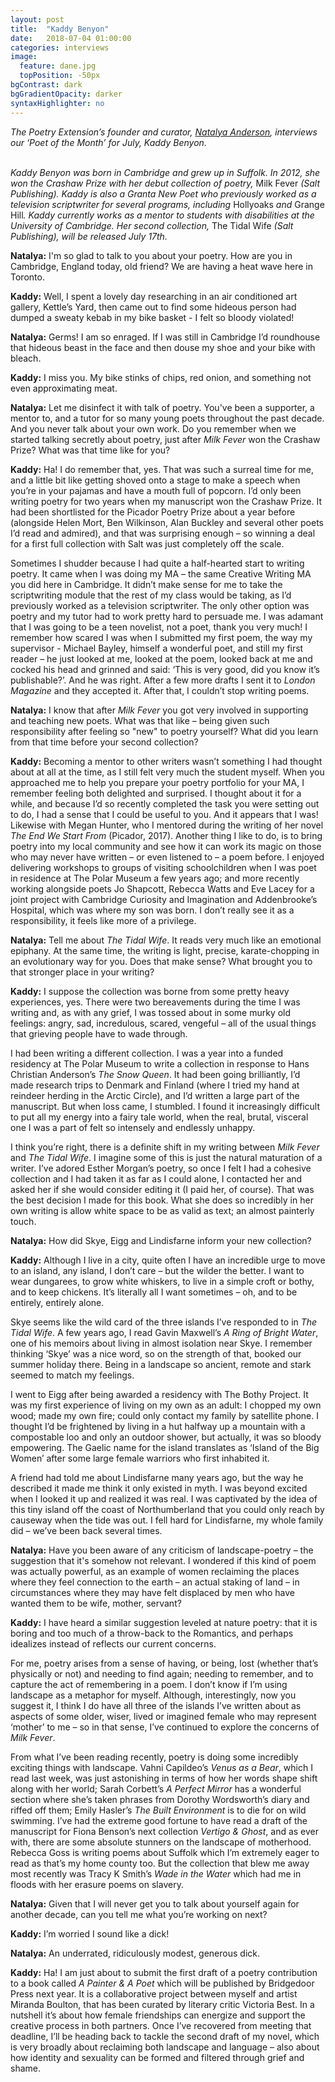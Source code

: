 ```yaml
---
layout: post
title:  "Kaddy Benyon"
date:   2018-07-04 01:00:00
categories: interviews
image:
  feature: dane.jpg
  topPosition: -50px
bgContrast: dark
bgGradientOpacity: darker
syntaxHighlighter: no
---
```


<em>The Poetry Extension’s founder and curator, <a href="http://www.natalyaanderson.com" target="_blank">Natalya Anderson</a>, interviews our ‘Poet of the Month’ for July, Kaddy Benyon.</em>
<br/><br/>

<em>Kaddy Benyon was born in Cambridge and grew up in Suffolk. In 2012, she won the Crashaw Prize with her debut collection of poetry, </em>Milk Fever<em> (Salt Publishing). Kaddy is also a Granta New Poet who previously worked as a television scriptwriter for several programs, including </em>Hollyoaks<em> and </em>Grange Hill<em>. Kaddy currently works as a mentor to students with disabilities at the University of Cambridge. Her second collection, </em>The Tidal Wife<em> (Salt Publishing), will be released July 17th.</em>

<strong>Natalya:</strong> I'm so glad to talk to you about your poetry. How are you in Cambridge, England today, old friend? We are having a heat wave here in Toronto.

<strong>Kaddy:</strong> Well, I spent a lovely day researching in an air conditioned art gallery, Kettle’s Yard, then came out to find some hideous person had dumped a sweaty kebab in my bike basket - I felt so bloody violated!

<strong>Natalya:</strong> Germs! I am so enraged. If I was still in Cambridge I’d roundhouse that hideous beast in the face and then douse my shoe and your bike with bleach.

<strong>Kaddy:</strong> I miss you. My bike stinks of chips, red onion, and something not even approximating meat.

<strong>Natalya:</strong> Let me disinfect it with talk of poetry. You've been a supporter, a mentor to, and a tutor for so many young poets throughout the past decade. And you never talk about your own work. Do you remember when we started talking secretly about poetry, just after <em>Milk Fever</em> won the Crashaw Prize? What was that time like for you?

<strong>Kaddy:</strong> Ha! I do remember that, yes. That was such a surreal time for me, and a little bit like getting shoved onto a stage to make a speech when you’re in your pajamas and have a mouth full of popcorn. I’d only been writing poetry for two years when my manuscript won the Crashaw Prize. It had been shortlisted for the Picador Poetry Prize about a year before (alongside Helen Mort, Ben Wilkinson, Alan Buckley and several other poets I’d read and admired), and that was surprising enough – so winning a deal for a first full collection with Salt was just completely off the scale.

Sometimes I shudder because I had quite a half-hearted start to writing poetry. It came when I was doing my MA – the same Creative Writing MA you did here in Cambridge. It didn’t make sense for me to take the scriptwriting module that the rest of my class would be taking, as I’d previously worked as a television scriptwriter. The only other option was poetry and my tutor had to work pretty hard to persuade me. I was adamant that I was going to be a teen novelist, not a poet, thank you very much! I remember how scared I was when I submitted my first poem, the way my supervisor - Michael Bayley, himself a wonderful poet, and still my first reader – he just looked at me, looked at the poem, looked back at me and cocked his head and grinned and said: ‘This is very good, did you know it’s publishable?’. And he was right. After a few more drafts I sent it to <em>London Magazine</em> and they accepted it. After that, I couldn’t stop writing poems.

<strong>Natalya:</strong> I know that after <em>Milk Fever</em> you got very involved in supporting and teaching new poets. What was that like – being given such responsibility after feeling so "new" to poetry yourself? What did you learn from that time before your second collection?

<strong>Kaddy:</strong> Becoming a mentor to other writers wasn’t something I had thought about at all at the time, as I still felt very much the student myself. When you approached me to help you prepare your poetry portfolio for your MA, I remember feeling both delighted and surprised. I thought about it for a while, and because I’d so recently completed the task you were setting out to do, I had a sense that I could be useful to you. And it appears that I was! Likewise with Megan Hunter, who I mentored during the writing of her novel <em>The End We Start From</em> (Picador, 2017). Another thing I like to do, is to bring poetry into my local community and see how it can work its magic on those who may never have written – or even listened to – a poem before. I enjoyed delivering workshops to groups of visiting schoolchildren when I was poet in residence at The Polar Museum a few years ago; and more recently working alongside poets Jo Shapcott, Rebecca Watts and Eve Lacey for a joint project with Cambridge Curiosity and Imagination and Addenbrooke’s Hospital, which was where my son was born. I don’t really see it as a responsibility, it feels like more of a privilege.

<strong>Natalya:</strong> Tell me about <em>The Tidal Wife</em>. It reads very much like an emotional epiphany. At the same time, the writing is light, precise, karate-chopping in an evolutionary way for you. Does that make sense? What brought you to that stronger place in your writing?

<strong>Kaddy:</strong> I suppose the collection was borne from some pretty heavy experiences, yes. There were two bereavements during the time I was writing and, as with any grief, I was tossed about in some murky old feelings: angry, sad, incredulous, scared, vengeful – all of the usual things that grieving people have to wade through.

I had been writing a different collection. I was a year into a funded residency at The Polar Museum to write a collection in response to Hans Christian Anderson’s <em>The Snow Queen</em>. It had been going brilliantly, I’d made research trips to Denmark and Finland (where I tried my hand at reindeer herding in the Arctic Circle), and I’d written a large part of the manuscript. But when loss came, I stumbled. I found it increasingly difficult to put all my energy into a fairy tale world, when the real, brutal, visceral one I was a part of felt so intensely and endlessly unhappy.

I think you’re right, there is a definite shift in my writing between <em>Milk Fever</em> and <em>The Tidal Wife</em>. I imagine some of this is just the natural maturation of a writer. I’ve adored Esther Morgan’s poetry, so once I felt I had a cohesive collection and I had taken it as far as I could alone, I contacted her and asked her if she would consider editing it (I paid her, of course). That was the best decision I made for this book. What she does so incredibly in her own writing is allow white space to be as valid as text; an almost painterly touch.

<strong>Natalya:</strong> How did Skye, Eigg and Lindisfarne inform your new collection?

<strong>Kaddy:</strong> Although I live in a city, quite often I have an incredible urge to move to an island, any island, I don’t care – but the wilder the better. I want to wear dungarees, to grow white whiskers, to live in a simple croft or bothy, and to keep chickens. It’s literally all I want sometimes – oh, and to be entirely, entirely alone.

Skye seems like the wild card of the three islands I’ve responded to in <em>The Tidal Wife</em>. A few years ago, I read Gavin Maxwell’s <em>A Ring of Bright Water</em>, one of his memoirs about living in almost isolation near Skye. I remember thinking ‘Skye’ was a nice word, so on the strength of that, booked our summer holiday there. Being in a landscape so ancient, remote and stark seemed to match my feelings.

I went to Eigg after being awarded a residency with The Bothy Project. It was my first experience of living on my own as an adult: I chopped my own wood; made my own fire; could only contact my family by satellite phone. I thought I’d be frightened by living in a hut halfway up a mountain with a compostable loo and only an outdoor shower, but actually, it was so bloody empowering. The Gaelic name for the island translates as ‘Island of the Big Women’ after some large female warriors who first inhabited it.

A friend had told me about Lindisfarne many years ago, but the way he described it made me think it only existed in myth.  I was beyond excited when I looked it up and realized it was real. I was captivated by the idea of this tiny island off the coast of Northumberland that you could only reach by causeway when the tide was out. I fell hard for Lindisfarne, my whole family did – we’ve been back several times.

<strong>Natalya:</strong> Have you been aware of any criticism of landscape-poetry – the suggestion that it's somehow not relevant. I wondered if this kind of poem was actually powerful, as an example of women reclaiming the places where they feel connection to the earth – an actual staking of land – in circumstances where they may have felt displaced by men who have wanted them to be wife, mother, servant?

<strong>Kaddy:</strong> I have heard a similar suggestion leveled at nature poetry: that it is boring and too much of a throw-back to the Romantics, and perhaps idealizes instead of reflects our current concerns.

For me, poetry arises from a sense of having, or being, lost (whether that’s physically or not) and needing to find again; needing to remember, and to capture the act of remembering in a poem. I don’t know if I’m using landscape as a metaphor for myself. Although, interestingly, now you suggest it, I think I do have all three of the islands I’ve written about as aspects of some older, wiser, lived or imagined female who may represent ‘mother’ to me – so in that sense, I’ve continued to explore the concerns of <em>Milk Fever</em>.

From what I’ve been reading recently, poetry is doing some incredibly exciting things with landscape. Vahni Capildeo’s <em>Venus as a Bear</em>, which I read last week, was just astonishing in terms of how her words shape shift along with her world; Sarah Corbett’s <em>A Perfect Mirror</em> has a wonderful section where she’s taken phrases from Dorothy Wordsworth’s diary and riffed off them; Emily Hasler’s <em>The Built Environment</em> is to die for on wild swimming. I’ve had the extreme good fortune to have read a draft of the manuscript for Fiona Benson’s next collection <em>Vertigo & Ghost</em>, and as ever with, there are some absolute stunners on the landscape of motherhood. Rebecca Goss is writing poems about Suffolk which I’m extremely eager to read as that’s my home county too. But the collection that blew me away most recently was Tracy K Smith’s <em>Wade in the Water</em> which had me in floods with her erasure poems on slavery.

<strong>Natalya:</strong> Given that I will never get you to talk about yourself again for another decade, can you tell me what you’re working on next?

<strong>Kaddy:</strong> I’m worried I sound like a dick!

<strong>Natalya:</strong> An underrated, ridiculously modest, generous dick.

<strong>Kaddy:</strong> Ha! I am just about to submit the first draft of a poetry contribution to a book called <em>A Painter & A Poet</em> which will be published by Bridgedoor Press next year. It is a collaborative project between myself and artist Miranda Boulton, that has been curated by literary critic Victoria Best. In a nutshell it’s about how female friendships can energize and support the creative process in both partners. Once I’ve recovered from meeting that deadline, I’ll be heading back to tackle the second draft of my novel, which is very broadly about reclaiming both landscape and language – also about how identity and sexuality can be formed and filtered through grief and shame.
